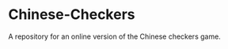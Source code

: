 Chinese-Checkers
================

A repository for an online version of the Chinese checkers game.
